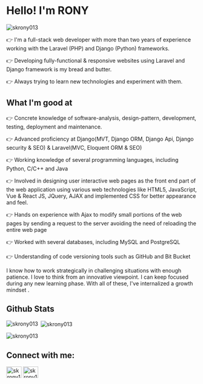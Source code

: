 <h1 align="left">Hello! I'm RONY</h1>
<p align="left"> <img src="https://komarev.com/ghpvc/?username=skrony013&label=Profile%20views&color=0e75b6&style=flat" alt="skrony013" /> </p>
  <p>👉 I'm a full-stack web developer with more than two years of experience working with the Laravel (PHP) and Django (Python) frameworks.</p>
  <p>👉 Developing fully-functional & responsive websites using Laravel and Django framework is my bread and butter.</p>
  <p>👉 Always trying to learn new technologies and experiment with them.</p>
  
<h2 align="left">What I'm good at</h2>
  <p>👉 Concrete knowledge of software-analysis, design-pattern, development, testing, deployment and maintenance.</p>
  <p>👉 Advanced proficiency at Django(MVT, Django ORM, Django Api, Django security & SEO) & Laravel(MVC, Eloquent ORM & SEO)</p>
  <p>👉 Working knowledge of several programming languages, including Python, C/C++ and Java</p>
  <p>👉 Involved in designing user interactive web pages as the front end part of the web application using various web technologies like HTML5, JavaScript, Vue & React JS, JQuery, AJAX and implemented CSS for better appearance and feel.</p>
  <p>👉 Hands on experience with Ajax to modify small portions of the web pages by sending a request to the server
avoiding the need of reloading the entire web page</p>
  <p>👉 Worked with several databases, including MySQL and PostgreSQL</p>
  <p>👉 Understanding of code versioning tools such as GitHub and Bit Bucket</p>

I know how to work strategically in challenging situations with enough patience. I love to think from an innovative viewpoint. I can keep focused during any new learning phase. With all of these, I've internalized a growth mindset .

<h2 align="left">Github Stats</h2>

<p><img align="left" src="https://github-readme-stats.vercel.app/api/top-langs?username=skrony013&show_icons=true&locale=en&layout=compact" alt="skrony013" /></p>

<p>&nbsp;<img align="center" src="https://github-readme-stats.vercel.app/api?username=skrony013&show_icons=true&locale=en" alt="skrony013" /></p>

<p><img align="center" src="https://github-readme-streak-stats.herokuapp.com/?user=skrony013&" alt="skrony013" /></p>

<h2 align="left">Connect with me:</h2>
<p align="left">
<a href="https://fb.com/skrony13" target="blank"><img align="center" src="https://cdn.jsdelivr.net/npm/simple-icons@3.0.1/icons/facebook.svg" alt="skrony13" height="30" width="40" /></a>
<a href="https://www.linkedin.com/in/skrony13/" target="blank"><img align="center" src="https://cdn.jsdelivr.net/npm/simple-icons@3.0.1/icons/linkedin.svg" alt="skrony13" height="30" width="40" /></a>
</p>
